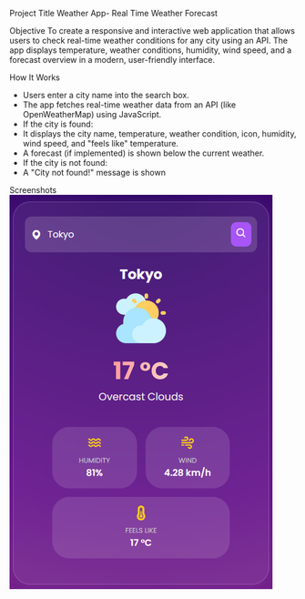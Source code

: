 Project Title
Weather App- Real Time Weather Forecast

Objective
To create a responsive and interactive web application that allows users to check real-time weather conditions for any city using an API. The app displays temperature, weather conditions, humidity, wind speed, and a forecast overview in a modern, user-friendly interface.

How It Works
- Users enter a city name into the search box.
- The app fetches real-time weather data from an API (like OpenWeatherMap) using JavaScript.
- If the city is found:
- It displays the city name, temperature, weather condition, icon, humidity, wind speed, and "feels like" temperature.
- A forecast (if implemented) is shown below the current weather.
- If the city is not found:
- A "City not found!" message is shown

Screenshots
![alt text](image.png)
